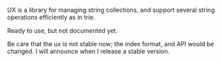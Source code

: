 UX is a library for managing string collections, and support several string operations efficiently as in trie.

Ready to use, but not documented yet.

Be care that the ux is not stable now; the index format, and API would be changed. I will announce when I release a stable version.